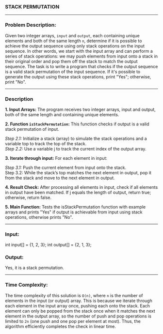 ### STACK PERMUTATION
---
### Problem Description:
Given two integer arrays, `input` and `output`, each containing unique elements and both of the same length `n`, determine if it is possible to achieve the output sequence using only stack operations on the input sequence. In other words, we start with the input array and can perform a series of stack operations: we may push elements from input onto a stack in their original order and pop them off the stack to match the output sequence. The task is to write a program that checks if the output sequence is a valid stack permutation of the input sequence. If it's possible to generate the output using these stack operations, print "Yes"; otherwise, print "No".

---
### Description

**1. Input Arrays:** The program receives two integer arrays, input and output, both of the same length and containing unique elements.

**2. Function `isStackPermutation`:** This function checks if output is a valid stack permutation of input.                        

*Step 2.1:* Initialize a stack (array) to simulate the stack operations and a variable top to track the top of the stack.                           
*Step 2.2:* Use a variable j to track the current index of the output array.                             

**3. Iterate through input:** For each element in input:

*Step 3.1:* Push the current element from input onto the stack.                                  
Step 3.2: While the stack’s top matches the next element in output, pop it from the stack and move to the next element in output.    

**4. Result Check:** After processing all elements in input, check if all elements in output have been matched. If j equals the length of output, return true; otherwise, return false.                                     

**5. Main Function:** Tests the isStackPermutation function with example arrays and prints "Yes" if output is achievable from input using stack operations, otherwise prints "No".                                   

---
### Input:
int input[] = {1, 2, 3};
int output[] = {2, 1, 3};

### Output: 
Yes, it is a stack permutation.

---
### Time Complexity:

The time complexity of this solution is `O(n)`, where `n` is the number of elements in the input (or output) array. This is because we iterate through each element in the input array once, pushing each onto the stack. Each element can only be popped from the stack once when it matches the next element in the output array, so the number of push and pop operations is limited to
`2n` (one push and one pop per element at most). Thus, the algorithm efficiently completes the check in linear time.
